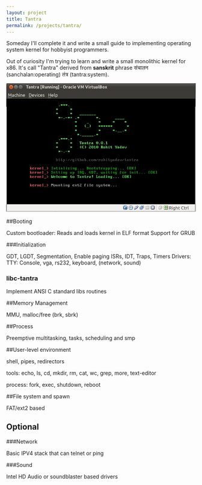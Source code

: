 ```yaml
---
layout: project
title: Tantra
permalink: /projects/tantra/
---
```


<div class="alert alert-error">
Someday I'll complete it and write a small guide to implementing operating system kernel for hobbyist programmers.
</div>

Out of curiosity I'm trying to learn and write a small monolithic kernel for x86. It's call "Tantra" derived from __sanskrit__ phrase संचालन (sanchalan:operating) तंत्र (tantra:system).

![Tantra Screenshot](/images/projects/tantra.png)

##Booting

Custom bootloader: Reads and loads kernel in ELF format
Support for GRUB

###Initialization

GDT, LGDT, Segmentation, Enable paging
ISRs, IDT, Traps, Timers
Drivers: TTY: Console, vga, rs232, keyboard, (network, sound)

### libc-tantra
Implement ANSI C standard libs routines

##Memory Management

MMU, malloc/free (brk, sbrk)

##Process

Preemptive multitasking, tasks, scheduling and smp

##User-level environment

shell, pipes, redirectors

tools: echo, ls, cd, mkdir, rm, cat, wc, grep, more, text-editor

process: fork, exec, shutdown, reboot 

##File system and spawn

FAT/ext2 based

## Optional

###Network

Basic IPV4 stack that can telnet or ping

###Sound

Intel HD Audio or soundblaster based drivers
